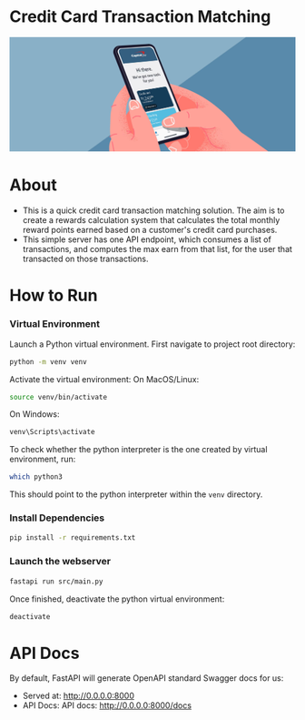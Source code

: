 # Credit Card Transaction Matching

![alt text](images/image.png)

# About

- This is a quick credit card transaction matching solution. The aim is to create a rewards calculation system that calculates the total monthly reward points earned based on a customer's credit card purchases.
- This simple server has one API endpoint, which consumes a list of transactions, and computes the max earn from that list, for the user that transacted on those transactions.

# How to Run

### Virtual Environment

Launch a Python virtual environment. First navigate to project root directory:

```bash
python -m venv venv
```

Activate the virtual environment:
On MacOS/Linux:

```bash
source venv/bin/activate
```

On Windows:

```bash
venv\Scripts\activate
```

To check whether the python interpreter is the one created by virtual environment, run:

```bash
which python3
```

This should point to the python interpreter within the `venv` directory.

### Install Dependencies

```bash
pip install -r requirements.txt
```

### Launch the webserver

```bash
fastapi run src/main.py
```

Once finished, deactivate the python virtual environment:

```bash
deactivate
```

# API Docs

By default, FastAPI will generate OpenAPI standard Swagger docs for us:

- Served at: http://0.0.0.0:8000
- API Docs: API docs: http://0.0.0.0:8000/docs
